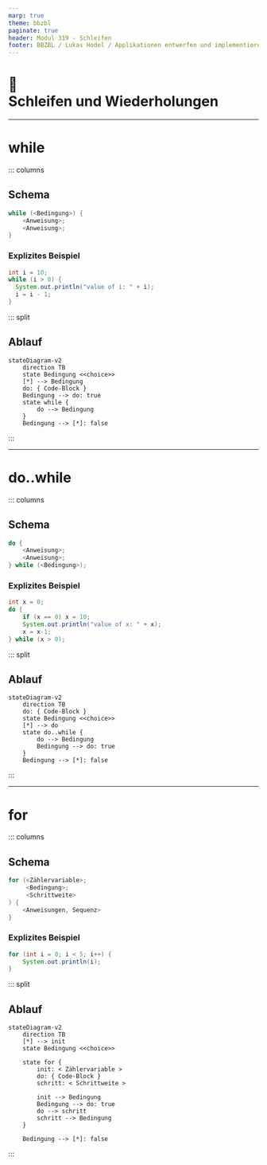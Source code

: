 ```yaml
---
marp: true
theme: bbzbl
paginate: true
header: Modul 319 - Schleifen
footer: BBZBL / Lukas Hodel / Applikationen entwerfen und implementieren
---
```


<!-- _class: big center -->

# :ferris_wheel: <br/> Schleifen und Wiederholungen

---

# while

::: columns

## Schema

```java title="While Code-Beispiel" showLineNumbers
while (<Bedingung>) {
    <Anweisung>;
    <Anweisung>;
}
```

### Explizites Beispiel

```java title="While Code-Beispiel" showLineNumbers
int i = 10;
while (i > 0) {
  System.out.println("value of i: " + i);
  i = i - 1;
}
```

::: split

## Ablauf
```mermaid width=70%
stateDiagram-v2
    direction TB
    state Bedingung <<choice>>
    [*] --> Bedingung
    do: { Code-Block }
    Bedingung --> do: true
    state while {
        do --> Bedingung
    }
    Bedingung --> [*]: false
```

:::

---

# do..while

::: columns

## Schema

```java
do {
    <Anweisung>;
    <Anweisung>;
} while (<Bedingung>);
```

### Explizites Beispiel

```java
int x = 0;
do {
    if (x == 0) x = 10;
    System.out.println("value of x: " + x);
    x = x-1;
} while (x > 0);
```

::: split
## Ablauf

```mermaid width=50%
stateDiagram-v2
    direction TB
    do: { Code-Block }
    state Bedingung <<choice>>
    [*] --> do
    state do..while {
        do --> Bedingung
        Bedingung --> do: true
    }
    Bedingung --> [*]: false
```

:::

---

# for

::: columns

## Schema

```java
for (<Zählervariable>;
     <Bedingung>;
     <Schrittweite>
) {
    <Anweisungen, Sequenz>
}
```

### Explizites Beispiel

```java
for (int i = 0; i < 5; i++) {
    System.out.println(i);
}
```

::: split
## Ablauf

```mermaid width=70%
stateDiagram-v2
    direction TB
    [*] --> init
    state Bedingung <<choice>>

    state for {
        init: < Zählervariable >
        do: { Code-Block }
        schritt: < Schrittweite >

        init --> Bedingung
        Bedingung --> do: true
        do --> schritt
        schritt --> Bedingung
    }

    Bedingung --> [*]: false
```

:::
